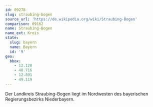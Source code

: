 ```yaml
---
id: 09278
slug: straubing-bogen
source_url: 'https://de.wikipedia.org/wiki/Straubing-Bogen'
comparison: 09162
name: Straubing-Bogen
name_ext: Kreis
state:
  slug: bayern
  name: Bayern
  id: '9'
geo:
  bbox:
    - 12.128
    - 48.716
    - 12.891
    - 49.119
---
```


Der Landkreis Straubing-Bogen liegt im Nordwesten des bayerischen Regierungsbezirks Niederbayern.
